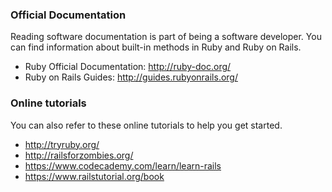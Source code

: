 ### Official Documentation

Reading software documentation is part of being a software developer. You can find information about built-in methods in Ruby and Ruby on Rails.

- Ruby Official Documentation: http://ruby-doc.org/
- Ruby on Rails Guides: http://guides.rubyonrails.org/

### Online tutorials

You can also refer to these online tutorials to help you get started.

- http://tryruby.org/
- http://railsforzombies.org/
- https://www.codecademy.com/learn/learn-rails
- https://www.railstutorial.org/book
